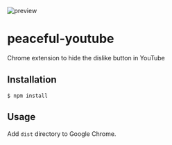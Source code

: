 ![preview](https://user-images.githubusercontent.com/33493391/84560254-1ac72f00-ad7d-11ea-8fc6-25a3c62d04b0.png)

# peaceful-youtube
Chrome extension to hide the dislike button in YouTube

## Installation

```
$ npm install
```

## Usage

Add `dist` directory to Google Chrome.
